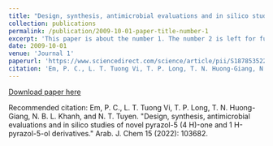 ```yaml
---
title: "Design, synthesis, antimicrobial evaluations and in silico studies of novel pyrazol-5(4H)-one and 1H-pyrazol-5-ol derivatives"
collection: publications
permalink: /publication/2009-10-01-paper-title-number-1
excerpt: 'This paper is about the number 1. The number 2 is left for future work.'
date: 2009-10-01
venue: 'Journal 1'
paperurl: 'https://www.sciencedirect.com/science/article/pii/S1878535221006973'
citation: 'Em, P. C., L. T. Tuong Vi, T. P. Long, T. N. Huong-Giang, N. B. L. Khanh, and N. T. Tuyen. "Design, synthesis, antimicrobial evaluations and in silico studies of novel pyrazol-5 (4 H)-one and 1 H-pyrazol-5-ol derivatives." Arab. J. Chem 15 (2022): 103682.'
---
```


[Download paper here](https://reader.elsevier.com/reader/sd/pii/S1878535221006973?token=52DA4EBDD9D626A05AF178D780F00A18322A5CF9AB2032FD45D440D229648240B30D770326CF3DCA4D708C1BB9EB26E1&originRegion=eu-west-1&originCreation=20230512110419)

Recommended citation: Em, P. C., L. T. Tuong Vi, T. P. Long, T. N. Huong-Giang, N. B. L. Khanh, and N. T. Tuyen. "Design, synthesis, antimicrobial evaluations and in silico studies of novel pyrazol-5 (4 H)-one and 1 H-pyrazol-5-ol derivatives." Arab. J. Chem 15 (2022): 103682.

